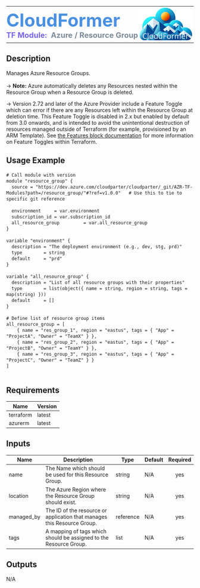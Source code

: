 <table border="0" style="width: 100%; border-collapse: collapse; padding: 0; margin: 0;">
    <tr>
        <!-- Column for Text -->
        <td style="vertical-align: middle; border: none; padding: 0; white-space: nowrap;">
            <div style="font-size: 20px; line-height: 1.2; margin: 0;">
                <h1 style="font-size: 48px; margin: 0;">
                    <a href="https://cloudformer.io" target="_blank" style="color: #FFFFFF; text-decoration: none;">
                        <span style="color: #4a90e2;">CloudFormer</span>
                    </a>
                </h1>
                <div>
                    <span style="color: #7466F0; font-weight: bold;">TF Module:</span>&nbsp;
                    <span style="color: #7a8a99; font-weight: bold;">Azure / Resource Group</span>
                </div>
            </div>
        </td>
        <!-- Spacer Column -->
        <td style="vertical-align: middle; border: none; padding: 0; width: 100%;text-align: right;">
            <a href="https://cloudformer.io">
                <img src="https://raw.githubusercontent.com/cloud-former/logos/main/cloudformer_trans.png" target="_blank" alt="CloudFarter Logo" title="CloudFormer" width="160"/>
            </a>
        </td>
    </tr>
</table>






## Description
Manages Azure Resource Groups.
<br><br>
-> **Note:** Azure automatically deletes any Resources nested within the Resource Group when a Resource Group is deleted.

-> Version 2.72 and later of the Azure Provider include a Feature Toggle which can error if there are any Resources left within the Resource Group at deletion time. This Feature Toggle is disabled in 2.x but enabled by default from 3.0 onwards, and is intended to avoid the unintentional destruction of resources managed outside of Terraform (for example, provisioned by an ARM Template). See [the Features block documentation](https://registry.terraform.io/providers/hashicorp/azurerm/latest/docs#features) for more information on Feature Toggles within Terraform.



## Usage Example

```hcl
# Call module with version
module "resource_group" {
  source = "https://dev.azure.com/cloudparter/cloudparter/_git/AZR-TF-Modules?path=/resource_group/"#?ref=v1.0.0"   # Use this to tie to specific git reference

  environment     = var.environment
  subscription_id = var.subscription_id
  all_resource_group         = var.all_resource_group
}

variable "environment" {
  description = "The deployment environment (e.g., dev, stg, prd)"
  type        = string
  default     = "prd"
}

variable "all_resource_group" {
  description = "List of all resource groups with their properties"
  type        = list(object({ name = string, region = string, tags = map(string) }))
  default     = []
}

# Define list of resource group items
all_resource_group = [
    { name = "res_group_1", region = "eastus", tags = { "App" = "ProjectA", "Owner" = "TeamX" } },
    { name = "res_group_2", region = "eastus", tags = { "App" = "ProjectB", "Owner" = "TeamY" } },
    { name = "res_group_3", region = "eastus", tags = { "App" = "ProjectC", "Owner" = "TeamZ" } }
]


```



## Requirements

| Name      | Version |
|-----------|---------|
| terraform | latest  |
| azurerm   | latest  |

## Inputs

| Name          | Description                                                               | Type      | Default   | Required  |
|---------------|---------------------------------------------------------------------------|-----------|-----------|:---------:|
| name          | The Name which should be used for this Resource Group.                    | string    |  N/A      |  yes      |   
| location      | The Azure Region where the Resource Group should exist.                   | string    |  N/A      |  yes      | 
| managed_by    | The ID of the resource or application that manages this Resource Group.   | reference |  N/A      |  yes      | 
| tags          | A mapping of tags which should be assigned to the Resource Group.         | list      |  N/A      |  yes      | 


## Outputs

N/A

